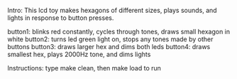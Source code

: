 Intro:
This lcd toy makes hexagons of different sizes, plays sounds, and lights in
response to button presses.

button1: blinks red constantly, cycles through tones, draws small hexagon in white
button2: turns led green light on, stops any tones made by other buttons
button3: draws larger hex and dims both leds
button4: draws smallest hex, plays 2000Hz tone, and dims lights

Instructions:
type make clean, then make load to run
